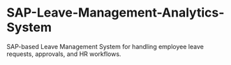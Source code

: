 # SAP-Leave-Management-Analytics-System
SAP-based Leave Management System for handling employee leave requests, approvals, and HR workflows.
